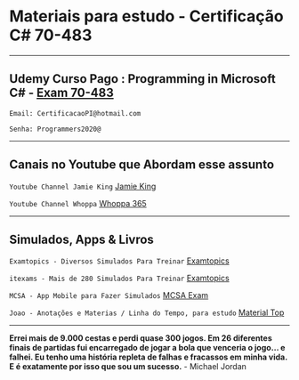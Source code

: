 # Materiais para estudo - Certificação C# 70-483

***

## Udemy Curso Pago : Programming in Microsoft C# - [Exam 70-483](https://docs.microsoft.com/pt-br/learn/certifications/exams/70-483)

`Email: CertificacaoPI@hotmail.com`

`Senha: Programmers2020@`

***

## Canais no Youtube que Abordam esse assunto

`Youtube Channel Jamie King`
[Jamie King](https://www.youtube.com/user/1kingja/playlists?view=50&shelf_id=5&sort=dd)

`Youtube Channel Whoppa`
[Whoppa 365](https://www.youtube.com/playlist?list=PLRYIHqL8PGR_899s8UjdZ3qHASwbzvclb)

***

## Simulados, Apps & Livros

`Examtopics - Diversos Simulados Para Treinar`
[Examtopics](https://www.examtopics.com/exams/microsoft/70-483/)


`itexams - Mais de 280 Simulados Para Treinar`
[Examtopics](https://www.itexams.com/info/70-483)


`MCSA - App Mobile para Fazer Simulados`
[MCSA Exam](https://play.google.com/store/apps/details?id=com.acesoft.ITCertifications.Microsoft.C70_483&hl=pt_BR)


`Joao - Anotações e Materias / Linha do Tempo, para estudo`
[Material Top](https://joaoretamero.com.br/anotacoes-70-483/)

***

**Errei mais de 9.000 cestas e perdi quase 300 jogos. Em 26 diferentes finais de partidas fui encarregado de jogar a bola que venceria o jogo… e falhei. Eu tenho uma história repleta de falhas e fracassos em minha vida. E é exatamente por isso que sou um sucesso.**  -    Michael Jordan

